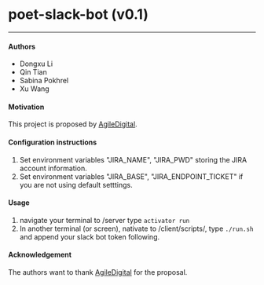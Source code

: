 # poet-slack-bot (v0.1)
---
#### Authors
- Dongxu Li
- Qin Tian
- Sabina Pokhrel
- Xu Wang

#### Motivation
This project is proposed by [AgileDigital](http://www.agiledigital.com.au/).

#### Configuration instructions

1. Set environment variables "JIRA_NAME", "JIRA_PWD" storing the JIRA account information.
2. Set environment variables "JIRA_BASE", "JIRA_ENDPOINT_TICKET" if you are not using default setttings.
#### Usage
1. navigate your terminal to /server type
   ```activator run```
2. In another terminal (or screen), nativate to /client/scripts/, type ```./run.sh ``` and append your slack bot token following.

#### Acknowledgement
The authors want to thank [AgileDigital](http://www.agiledigital.com.au/) for the proposal.